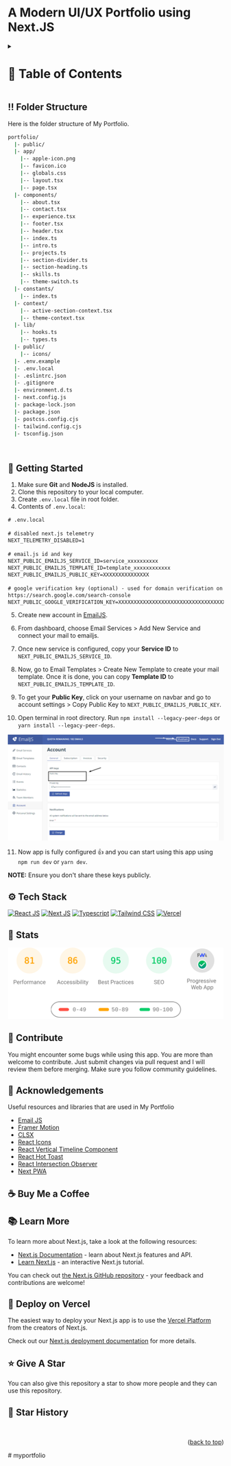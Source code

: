 <a name="readme-top"></a>

# A Modern UI/UX Portfolio using Next.JS




<!-- Table of Contents -->
<details>

<summary>

# :notebook_with_decorative_cover: Table of Contents

</summary>

- [Folder Structure](#bangbang-folder-structure)
- [Getting Started](#toolbox-getting-started)
- [Screenshots](#camera-screenshots)
- [Tech Stack](#gear-tech-stack)
- [Stats](#wrench-stats)
- [Contribute](#raised_hands-contribute)
- [Acknowledgements](#gem-acknowledgements)
- [Buy Me a Coffee](#coffee-buy-me-a-coffee)
- [Follow Me](#rocket-follow-me)
- [Learn More](#books-learn-more)
- [Deploy on Vercel](#page_with_curl-deploy-on-vercel)
- [Give A Star](#star-give-a-star)
- [Star History](#star2-star-history)
- [Give A Star](#star-give-a-star)

</details>

## :bangbang: Folder Structure

Here is the folder structure of My Portfolio.

```bash
portfolio/
  |- public/
  |- app/
    |-- apple-icon.png
    |-- favicon.ico
    |-- globals.css
    |-- layout.tsx
    |-- page.tsx
  |- components/
    |-- about.tsx
    |-- contact.tsx
    |-- experience.tsx
    |-- footer.tsx
    |-- header.tsx
    |-- index.ts
    |-- intro.ts
    |-- projects.ts
    |-- section-divider.ts
    |-- section-heading.ts
    |-- skills.ts
    |-- theme-switch.ts
  |- constants/
    |-- index.ts
  |- context/
    |-- active-section-context.tsx
    |-- theme-context.tsx
  |- lib/
    |-- hooks.ts
    |-- types.ts
  |- public/
    |-- icons/
  |- .env.example
  |- .env.local
  |- .eslintrc.json
  |- .gitignore
  |- environment.d.ts
  |- next.config.js
  |- package-lock.json
  |- package.json
  |- postcss.config.cjs
  |- tailwind.config.cjs
  |- tsconfig.json
```

<br />

## :toolbox: Getting Started

1. Make sure **Git** and **NodeJS** is installed.
2. Clone this repository to your local computer.
3. Create `.env.local` file in root folder.
4. Contents of `.env.local`:

```env
# .env.local

# disabled next.js telemetry
NEXT_TELEMETRY_DISABLED=1

# email.js id and key
NEXT_PUBLIC_EMAILJS_SERVICE_ID=service_xxxxxxxxxx
NEXT_PUBLIC_EMAILJS_TEMPLATE_ID=template_xxxxxxxxxxxx
NEXT_PUBLIC_EMAILJS_PUBLIC_KEY=XXXXXXXXXXXXXXX

# google verification key (optional) - used for domain verification on https://search.google.com/search-console
NEXT_PUBLIC_GOOGLE_VERIFICATION_KEY=XXXXXXXXXXXXXXXXXXXXXXXXXXXXXXXXXXXXXXXXXXXXX

```

5. Create new account in [EmailJS](https://www.emailjs.com/ "EmailJS").

6. From dashboard, choose Email Services > Add New Service and connect your mail to emailjs.

7. Once new service is configured, copy your **Service ID** to `NEXT_PUBLIC_EMAILJS_SERVICE_ID`.

8. Now, go to Email Templates > Create New Template to create your mail template. Once it is done, you can copy **Template ID** to `NEXT_PUBLIC_EMAILJS_TEMPLATE_ID`.

9. To get your **Public Key**, click on your username on navbar and go to account settings > Copy Public Key to `NEXT_PUBLIC_EMAILJS_PUBLIC_KEY`.

10. Open terminal in root directory. Run `npm install --legacy-peer-deps` or `yarn install --legacy-peer-deps`.

![Copy Public Key](/.github/images/step_emailjs.png "Copy Public Key")

11. Now app is fully configured :+1: and you can start using this app using `npm run dev` or `yarn dev`.

**NOTE:** Ensure you don't share these keys publicly.



## :gear: Tech Stack

[![React JS](https://skillicons.dev/icons?i=react "React JS")](https://react.dev/ "React JS") [![Next JS](https://skillicons.dev/icons?i=next "Next JS")](https://nextjs.org/ "Next JS") [![Typescript](https://skillicons.dev/icons?i=ts "Typescript")](https://www.typescriptlang.org/ "Typescript") [![Tailwind CSS](https://skillicons.dev/icons?i=tailwind "Tailwind CSS")](https://tailwindcss.com/ "Tailwind CSS") [![Vercel](https://skillicons.dev/icons?i=vercel "Vercel")](https://vercel.app/ "Vercel")

## :wrench: Stats

[![Stats for My portfolio](/.github/images/stats.svg "Stats for My portfolio")](https://pagespeed.web.dev/analysis?url=https://www.sanidhy.me/ "Stats for My portfolio")

## :raised_hands: Contribute

You might encounter some bugs while using this app. You are more than welcome to contribute. Just submit changes via pull request and I will review them before merging. Make sure you follow community guidelines.

## :gem: Acknowledgements

Useful resources and libraries that are used in My Portfolio

- [Email JS](https://www.emailjs.com/ "Email JS")
- [Framer Motion](https://www.framer.com/motion/ "Framer Motion")
- [CLSX](https://www.npmjs.com/package/clsx "CLSX")
- [React Icons](https://react-icons.github.io/react-icons/ "React Icons")
- [React Vertical Timeline Component](https://www.npmjs.com/package/react-vertical-timeline-component "React Vertical Timeline Component")
- [React Hot Toast](https://www.npmjs.com/package/react-hot-toast "React Hot Toast")
- [React Intersection Observer](https://www.npmjs.com/package/react-intersection-observer "React Intersection Observer")
- [Next PWA](https://www.npmjs.com/package/next-pwa "Next PWA")

## :coffee: Buy Me a Coffee



## :books: Learn More

To learn more about Next.js, take a look at the following resources:

- [Next.js Documentation](https://nextjs.org/docs) - learn about Next.js features and API.
- [Learn Next.js](https://nextjs.org/learn) - an interactive Next.js tutorial.

You can check out [the Next.js GitHub repository](https://github.com/vercel/next.js/) - your feedback and contributions are welcome!

## :page_with_curl: Deploy on Vercel

The easiest way to deploy your Next.js app is to use the [Vercel Platform](https://vercel.com/new?utm_medium=default-template&filter=next.js&utm_source=create-next-app&utm_campaign=create-next-app-readme) from the creators of Next.js.

Check out our [Next.js deployment documentation](https://nextjs.org/docs/deployment) for more details.

## :star: Give A Star

You can also give this repository a star to show more people and they can use this repository.

## :star2: Star History
</a>

<br />
<p align="right">(<a href="#readme-top">back to top</a>)</p>
# myportfolio
